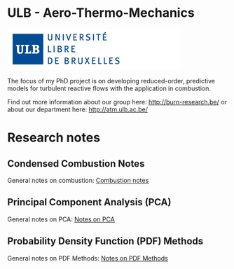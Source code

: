 # ULB - Aero-Thermo-Mechanics

![Screenshot](/DWGs/logoulb.gif)

The focus of my PhD project is on developing reduced-order, predictive models for turbulent reactive flows with the application in combustion.

Find out more information about our group here: http://burn-research.be/ or about our department here: http://atm.ulb.ac.be/

# Research notes

## Condensed Combustion Notes

General notes on combustion: [Combustion notes](https://github.com/camillejr/ulb-atm-phd/raw/master/combustion/c-c-n.pdf)

## Principal Component Analysis (PCA)

General notes on PCA: [Notes on PCA](https://github.com/camillejr/ulb-atm-phd/raw/master/PCA/PCA.pdf)

## Probability Density Function (PDF) Methods

General notes on PDF Methods: [Notes on PDF Methods](https://github.com/camillejr/ulb-atm-phd/raw/master/PDF-methods/PDF-methods.pdf)
